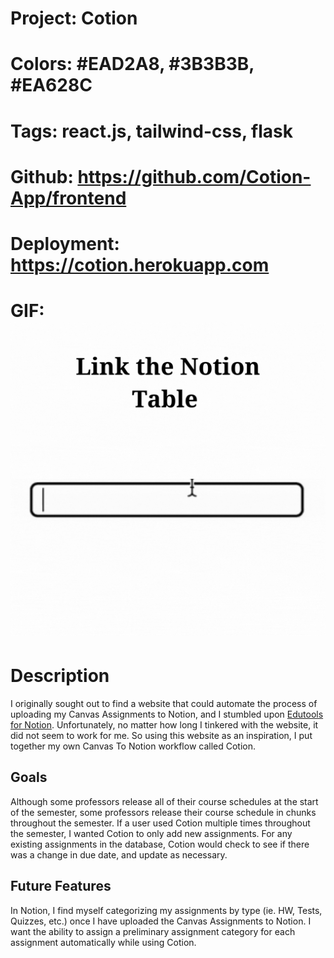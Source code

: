 # Project: Cotion

# Colors: #EAD2A8, #3B3B3B, #EA628C

# Tags: react.js, tailwind-css, flask

# Github: https://github.com/Cotion-App/frontend

# Deployment: https://cotion.herokuapp.com

# GIF: ![GIF](../../../public/GIFS/Cotion.gif)

# Description

I originally sought out to find a website that could automate the process of
uploading my Canvas Assignments to Notion, and I stumbled upon
[Edutools for Notion](https://edutools.srg.id.au/guide/assignments-to-db/index.html).
Unfortunately, no matter how long I tinkered with the website, it did not seem
to work for me. So using this website as an inspiration, I put together my own
Canvas To Notion workflow called Cotion.

#####

## Goals

Although some professors release all of their course schedules at the start of
the semester, some professors release their course schedule in chunks throughout
the semester. If a user used Cotion multiple times throughout the semester, I
wanted Cotion to only add new assignments. For any existing assignments in the
database, Cotion would check to see if there was a change in due date, and
update as necessary.

## Future Features

In Notion, I find myself categorizing my assignments by type (ie. HW, Tests,
Quizzes, etc.) once I have uploaded the Canvas Assignments to Notion. I want the
ability to assign a preliminary assignment category for each assignment
automatically while using Cotion.
